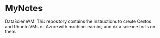 # MyNotes

DataScieneVM: This repository contains the instructions to create Centos and Ubunto VMs on Azure with machine learning and data science tools on them.
